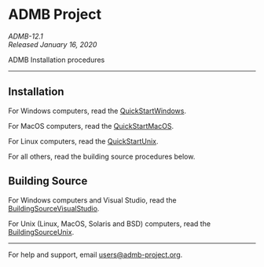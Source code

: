 ADMB Project  
============
*ADMB-12.1*  
*Released January 16, 2020*  

ADMB Installation procedures

---

Installation
------------

For Windows computers, read the [QuickStartWindows](docs/install/QuickStartWindows.md).  

For MacOS computers, read the [QuickStartMacOS](docs/install/QuickStartMacOS.md).

For Linux computers, read the [QuickStartUnix](docs/install/QuickStartUnix.md).

For all others, read the building source procedures below.


Building Source
---------------

For Windows computers and Visual Studio, read the [BuildingSourceVisualStudio](docs/install/BuildingSourceVisualStudio.md).   

For Unix (Linux, MacOS, Solaris and BSD) computers, read the [BuildingSourceUnix](docs/install/BuildingSourceUnix.md).

---
For help and support, email <users@admb-project.org>.
